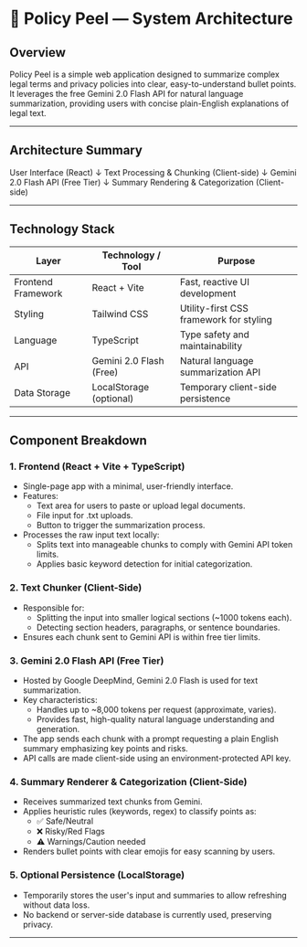 # 🧠 Policy Peel — System Architecture

## Overview
Policy Peel is a simple web application designed to summarize complex legal terms and privacy policies into clear, easy-to-understand bullet points. It leverages the free Gemini 2.0 Flash API for natural language summarization, providing users with concise plain-English explanations of legal text.

---

## Architecture Summary

User Interface (React)
↓
Text Processing & Chunking (Client-side)
↓
Gemini 2.0 Flash API (Free Tier)
↓
Summary Rendering & Categorization (Client-side)

---

## Technology Stack

| Layer                 | Technology / Tool        | Purpose                                  |
|-----------------------|-------------------------|------------------------------------------|
| Frontend Framework    | React + Vite             | Fast, reactive UI development            |
| Styling               | Tailwind CSS             | Utility-first CSS framework for styling  |
| Language              | TypeScript               | Type safety and maintainability          |
| API                   | Gemini 2.0 Flash (Free) | Natural language summarization API       |
| Data Storage          | LocalStorage (optional)  | Temporary client-side persistence        |

---

## Component Breakdown

### 1. Frontend (React + Vite + TypeScript)
- Single-page app with a minimal, user-friendly interface.
- Features:
  - Text area for users to paste or upload legal documents.
  - File input for .txt uploads.
  - Button to trigger the summarization process.
- Processes the raw input text locally:
  - Splits text into manageable chunks to comply with Gemini API token limits.
  - Applies basic keyword detection for initial categorization.
  
### 2. Text Chunker (Client-Side)
- Responsible for:
  - Splitting the input into smaller logical sections (~1000 tokens each).
  - Detecting section headers, paragraphs, or sentence boundaries.
- Ensures each chunk sent to Gemini API is within free tier limits.

### 3. Gemini 2.0 Flash API (Free Tier)
- Hosted by Google DeepMind, Gemini 2.0 Flash is used for text summarization.
- Key characteristics:
  - Handles up to ~8,000 tokens per request (approximate, varies).
  - Provides fast, high-quality natural language understanding and generation.
- The app sends each chunk with a prompt requesting a plain English summary emphasizing key points and risks.
- API calls are made client-side using an environment-protected API key.

### 4. Summary Renderer & Categorization (Client-Side)
- Receives summarized text chunks from Gemini.
- Applies heuristic rules (keywords, regex) to classify points as:
  - ✅ Safe/Neutral
  - ❌ Risky/Red Flags
  - ⚠ Warnings/Caution needed
- Renders bullet points with clear emojis for easy scanning by users.

### 5. Optional Persistence (LocalStorage)
- Temporarily stores the user's input and summaries to allow refreshing without data loss.
- No backend or server-side database is currently used, preserving privacy.

---

